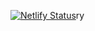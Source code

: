 [![Netlify Status](https://api.netlify.com/api/v1/badges/ac8b5e15-d8df-45eb-bd06-ca22e7769bbc/deploy-status)](https://app.netlify.com/sites/sarahpungitore/deploys)ry